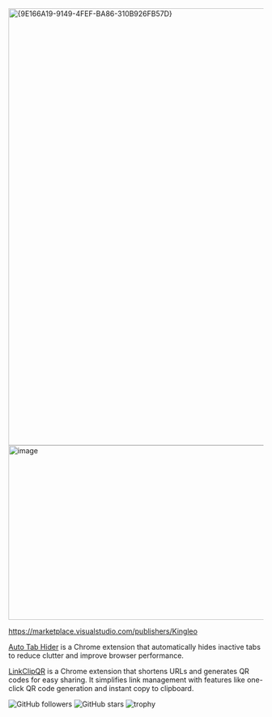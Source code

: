
<img width="1197" height="864" alt="{9E166A19-9149-4FEF-BA86-310B926FB57D}" src="https://github.com/user-attachments/assets/b0a820ab-a2c1-464c-8221-bd2c822aeb0c" />
<img width="1218" height="345" alt="image" src="https://github.com/user-attachments/assets/10c36ccb-3c07-4e07-bda8-d24e29cae848" />



https://marketplace.visualstudio.com/publishers/Kingleo

[Auto Tab Hider](https://chromewebstore.google.com/detail/auto-tab-hider/nangekjdnmmgegakiieaccnnmbngacal) is a Chrome extension that automatically hides inactive tabs to reduce clutter and improve browser performance.

[LinkClipQR](https://chromewebstore.google.com/detail/linkclipqr/pfoiggbooolekeidhigkdabkhdfhaphh) is a Chrome extension that shortens URLs and generates QR codes for easy sharing. It simplifies link management with features like one-click QR code generation and instant copy to clipboard.

![GitHub followers](https://img.shields.io/github/followers/KingleoJr?label=Follow&style=social)
![GitHub stars](https://img.shields.io/github/stars/KingleoJr?affiliations=OWNER%2CCOLLABORATOR&style=social)
![trophy](https://github-profile-trophy.vercel.app/?username=KingleoJr)

